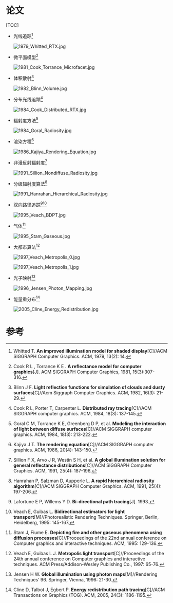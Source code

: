 # 论文

[TOC]

- 光线追踪[^Whitted, 1979]

  ![1979_Whitted_RTX.jpg](https://raw.githubusercontent.com/Ubpa/ImgBed/master/Note/CG/papers/zip_jpg/1979_Whitted_RTX.jpg)

- 微平面模型[^CookTorrance, 1981]

  ![1981_Cook_Torrance_Microfacet.jpg](https://raw.githubusercontent.com/Ubpa/ImgBed/master/Note/CG/papers/zip_jpg/1981_Cook_Torrance_Microfacet.jpg)

- 体积散射[^Blinn, 1982]

  ![1982_Blinn_Volume.jpg](https://raw.githubusercontent.com/Ubpa/ImgBed/master/Note/CG/papers/zip_jpg/1982_Blinn_Volume.jpg)

- 分布光线追踪[^Cook, 1984]

  ![1984_Cook_Distributed_RTX.jpg](https://raw.githubusercontent.com/Ubpa/ImgBed/master/Note/CG/papers/zip_jpg/1984_Cook_Distributed_RTX.jpg)

- 辐射度方法[^Goral, 1984]

  ![1984_Goral_Radiosity.jpg](https://raw.githubusercontent.com/Ubpa/ImgBed/master/Note/CG/papers/zip_jpg/1984_Goral_Radiosity.jpg)

- 渲染方程[^Kajiya, 1986]

  ![1986_Kajiya_Rendering_Equation.jpg](https://raw.githubusercontent.com/Ubpa/ImgBed/master/Note/CG/papers/zip_jpg/1986_Kajiya_Rendering_Equation.jpg)

- 非漫反射辐射度[^Sillion, 1991]

  ![1991_Sillion_Nondiffuse_Radiosity.jpg](https://raw.githubusercontent.com/Ubpa/ImgBed/master/Note/CG/papers/zip_jpg/1991_Sillion_Nondiffuse_Radiosity.jpg)

- 分级辐射度算法[^Hanrahan, 1991]

  ![1991_Hanrahan_Hierarchical_Radiosity.jpg](https://raw.githubusercontent.com/Ubpa/ImgBed/master/Note/CG/papers/zip_jpg/1991_Hanrahan_Hierarchical_Radiosity.jpg)

- 双向路径追踪[^Lafortune, 1993][^Veach, 1995]

  ![1995_Veach_BDPT.jpg](https://raw.githubusercontent.com/Ubpa/ImgBed/master/Note/CG/papers/zip_jpg/1995_Veach_BDPT.jpg)

- 气体[^Stam, 1995]

  ![1995_Stam_Gaseous.jpg](https://raw.githubusercontent.com/Ubpa/ImgBed/master/Note/CG/papers/zip_jpg/1995_Stam_Gaseous.jpg)

- 大都市算法[^Veach, 1997]

  ![1997_Veach_Metropolis_0.jpg](https://raw.githubusercontent.com/Ubpa/ImgBed/master/Note/CG/papers/zip_jpg/1997_Veach_Metropolis_0.jpg)

  ![1997_Veach_Metropolis_1.jpg](https://raw.githubusercontent.com/Ubpa/ImgBed/master/Note/CG/papers/zip_jpg/1997_Veach_Metropolis_1.jpg)

- 光子映射[^Jensen, 1996]

  ![1996_Jensen_Photon_Mapping.jpg](https://raw.githubusercontent.com/Ubpa/ImgBed/master/Note/CG/papers/zip_jpg/1996_Jensen_Photon_Mapping.jpg)

- 能量重分布[^Cline, 2005]

  ![2005_Cline_Energy_Redistribution.jpg](https://raw.githubusercontent.com/Ubpa/ImgBed/master/Note/CG/papers/zip_jpg/2005_Cline_Energy_Redistribution.jpg)

# 参考

[^Whitted, 1979]: Whitted T. **An improved illumination model for shaded display**[C]//ACM SIGGRAPH Computer Graphics. ACM, 1979, 13(2): 14.
[^CookTorrance, 1981]: Cook R L , Torrance K E . **A reflectance model for computer graphics**[J]. ACM SIGGRAPH Computer Graphics, 1981, 15(3):307-316.
[^Blinn, 1982]: Blinn J F. **Light reflection functions for simulation of clouds and dusty surfaces**[C]//Acm Siggraph Computer Graphics. ACM, 1982, 16(3): 21-29.
[^Goral, 1984]: Goral C M, Torrance K E, Greenberg D P, et al. **Modeling the interaction of light between diffuse surfaces**[C]//ACM SIGGRAPH computer graphics. ACM, 1984, 18(3): 213-222.
[^Kajiya, 1986]: Kajiya J T. **The rendering equation**[C]//ACM SIGGRAPH computer graphics. ACM, 1986, 20(4): 143-150.
[^Sillion, 1991]: Sillion F X, Arvo J R, Westin S H, et al. **A global illumination solution for general reflectance distributions**[C]//ACM SIGGRAPH Computer Graphics. ACM, 1991, 25(4): 187-196.

[^Cook, 1984]: Cook R L, Porter T, Carpenter L. **Distributed ray tracing**[C]//ACM SIGGRAPH computer graphics. ACM, 1984, 18(3): 137-145.
[^Hanrahan, 1991]: Hanrahan P, Salzman D, Aupperle L. **A rapid hierarchical radiosity algorithm**[C]//ACM SIGGRAPH Computer Graphics. ACM, 1991, 25(4): 197-206.
[^Lafortune, 1993]: Lafortune E P, Willems Y D. **Bi-directional path tracing**[J]. 1993.
[^Veach, 1995]: Veach E, Guibas L. **Bidirectional estimators for light transport**[M]//Photorealistic Rendering Techniques. Springer, Berlin, Heidelberg, 1995: 145-167.
[^Stam, 1995]: Stam J, Fiume E. **Depicting fire and other gaseous phenomena using diffusion processes**[C]//Proceedings of the 22nd annual conference on Computer graphics and interactive techniques. ACM, 1995: 129-136.
[^Veach, 1997]: Veach E, Guibas L J. **Metropolis light transport**[C]//Proceedings of the 24th annual conference on Computer graphics and interactive techniques. ACM Press/Addison-Wesley Publishing Co., 1997: 65-76.
[^Jensen, 1996]: Jensen H W. **Global illumination using photon maps**[M]//Rendering Techniques’ 96. Springer, Vienna, 1996: 21-30.
[^Cline, 2005]: Cline D, Talbot J, Egbert P. **Energy redistribution path tracing**[C]//ACM Transactions on Graphics (TOG). ACM, 2005, 24(3): 1186-1195.

